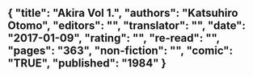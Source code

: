 {
 "title": "Akira Vol 1.",
 "authors": "Katsuhiro Otomo",
 "editors": "",
 "translator": "",
 "date": "2017-01-09",
 "rating": "",
 "re-read": "",
 "pages": "363",
 "non-fiction": "",
 "comic": "TRUE",
 "published": "1984"
}
---

